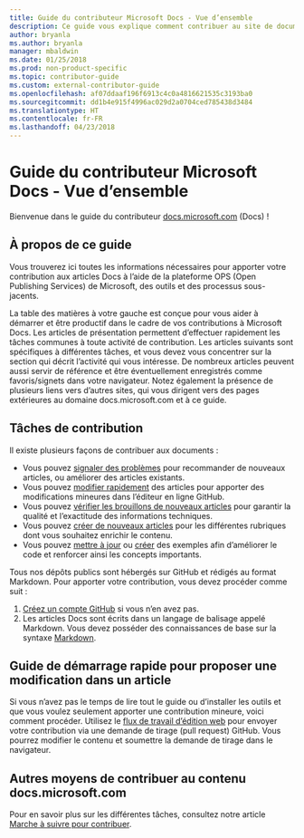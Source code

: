 ```yaml
---
title: Guide du contributeur Microsoft Docs - Vue d’ensemble
description: Ce guide vous explique comment contribuer au site de documentation Microsoft docs.microsoft.com.
author: bryanla
ms.author: bryanla
manager: mbaldwin
ms.date: 01/25/2018
ms.prod: non-product-specific
ms.topic: contributor-guide
ms.custom: external-contributor-guide
ms.openlocfilehash: af07ddaaf196f6913c4c0a4816621535c3193ba0
ms.sourcegitcommit: dd1b4e915f4996ac029d2a0704ced785438d3484
ms.translationtype: HT
ms.contentlocale: fr-FR
ms.lasthandoff: 04/23/2018
---
```

# <a name="microsoft-docs-contributor-guide-overview"></a>Guide du contributeur Microsoft Docs - Vue d’ensemble

Bienvenue dans le guide du contributeur [docs.microsoft.com](https://docs.microsoft.com) (Docs) !

## <a name="about-this-guide"></a>À propos de ce guide

Vous trouverez ici toutes les informations nécessaires pour apporter votre contribution aux articles Docs à l’aide de la plateforme OPS (Open Publishing Services) de Microsoft, des outils et des processus sous-jacents.

La table des matières à votre gauche est conçue pour vous aider à démarrer et être productif dans le cadre de vos contributions à Microsoft Docs. Les articles de présentation permettent d’effectuer rapidement les tâches communes à toute activité de contribution. Les articles suivants sont spécifiques à différentes tâches, et vous devez vous concentrer sur la section qui décrit l’activité qui vous intéresse. De nombreux articles peuvent aussi servir de référence et être éventuellement enregistrés comme favoris/signets dans votre navigateur. Notez également la présence de plusieurs liens vers d’autres sites, qui vous dirigent vers des pages extérieures au domaine docs.microsoft.com et à ce guide.

## <a name="contribution-tasks"></a>Tâches de contribution

Il existe plusieurs façons de contribuer aux documents :

- Vous pouvez [signaler des problèmes](how-to-contribute.md#create-issues) pour recommander de nouveaux articles, ou améliorer des articles existants.
- Vous pouvez [modifier rapidement](how-to-contribute.md#quick-edits) des articles pour apporter des modifications mineures dans l’éditeur en ligne GitHub.
- Vous pouvez [vérifier les brouillons de nouveaux articles](how-to-contribute.md#review-new-articles) pour garantir la qualité et l’exactitude des informations techniques.
- Vous pouvez [créer de nouveaux articles](how-to-contribute.md#create-new-articles) pour les différentes rubriques dont vous souhaitez enrichir le contenu.
- Vous pouvez [mettre à jour](how-to-contribute.md#update-samples) ou [créer](how-to-contribute.md#create-samples) des exemples afin d’améliorer le code et renforcer ainsi les concepts importants.

Tous nos dépôts publics sont hébergés sur GitHub et rédigés au format Markdown. Pour apporter votre contribution, vous devez procéder comme suit :

1. [Créez un compte GitHub](https://github.com/join) si vous n’en avez pas.
2. Les articles Docs sont écrits dans un langage de balisage appelé Markdown. Vous devez posséder des connaissances de base sur la syntaxe [Markdown](https://daringfireball.net/projects/markdown/syntax).

## <a name="quick-start-to-propose-an-article-change"></a>Guide de démarrage rapide pour proposer une modification dans un article

Si vous n’avez pas le temps de lire tout le guide ou d’installer les outils et que vous voulez seulement apporter une contribution mineure, voici comment procéder. Utilisez le [flux de travail d’édition web](how-to-contribute.md#quick-edits) pour envoyer votre contribution via une demande de tirage (pull request) GitHub. Vous pourrez modifier le contenu et soumettre la demande de tirage dans le navigateur.

## <a name="additional-ways-to-contribute-to-docsmicrosoftcom-content"></a>Autres moyens de contribuer au contenu docs.microsoft.com

Pour en savoir plus sur les différentes tâches, consultez notre article [Marche à suivre pour contribuer](how-to-contribute.md).

